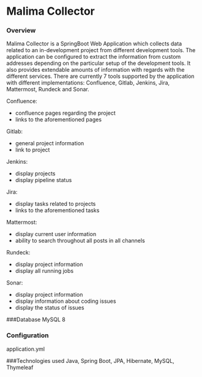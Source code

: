 # Malima Collector
### Overview
Malima Collector is a SpringBoot Web Application which collects data related to an in-development project from different 
development tools. The application can be configured to extract the information from custom addresses depending on the
particular setup of the development tools. It also provides extendable amounts of information with regards with the
different services. There are currently 7 tools supported by the application with different implementations: Confluence,
Gitlab, Jenkins, Jira, Mattermost, Rundeck and Sonar.

Confluence:
- confluence pages regarding the project
- links to the aforementioned pages

Gitlab:
- general project information
- link to project

Jenkins:
- display projects
- display pipeline status

Jira:
- display tasks related to projects
- links to the aforementioned tasks

Mattermost:
- display current user information
- ability to search throughout all posts in all channels

Rundeck:
- display project information
- display all running jobs

Sonar:
- display project information
- display information about coding issues
- display the status of issues

###Database
MySQL 8

### Configuration
application.yml

###Technologies used
Java, Spring Boot, JPA, Hibernate, MySQL, Thymeleaf
